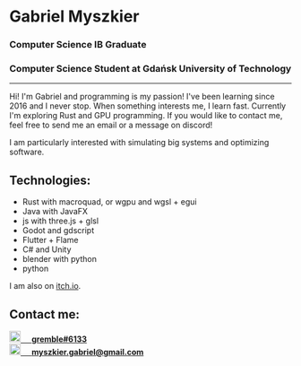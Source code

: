 # Gabriel Myszkier
### Computer Science IB Graduate
### Computer Science Student at Gdańsk University of Technology

---

Hi! I'm Gabriel and programming is my passion! I've been learning since 2016 and I never stop. When something interests me, I learn fast. Currently I'm exploring Rust and GPU programming. If you would like to contact me, feel free to send me an email or a message on discord!

I am particularly interested with simulating big systems and optimizing software.


## Technologies:
* Rust with macroquad, or wgpu and wgsl + egui
* Java with JavaFX
* js with three.js + glsl
* Godot and gdscript
* Flutter + Flame
* C# and Unity
* blender with python
* python

I am also on [itch.io](https://grem-ble.itch.io).

## Contact me:
<a href="https://discordapp.com/channels/@me/gremble#6133/">
  <img src="https://discord.com/assets/3437c10597c1526c3dbd98c737c2bcae.svg" width="20"/>
  &nbsp;&nbsp;&nbsp;
  <span style="font-weight: bold;">gremble#6133</span>
</a>

<br/>

<a href="mailto:myszkier.gabriel@gmail.com">
  <img src="https://lh3.googleusercontent.com/0rpHlrX8IG77awQMuUZpQ0zGWT7HRYtpncsuRnFo6V3c8Lh2hPjXnEuhDDd-OsLz1vua4ld2rlUYFAaBYk-rZCODmi2eJlwUEVsZgg" width="20"/>
  &nbsp;&nbsp;&nbsp;
  <span style="font-weight: bold;">myszkier.gabriel@gmail.com</span>
</a>
